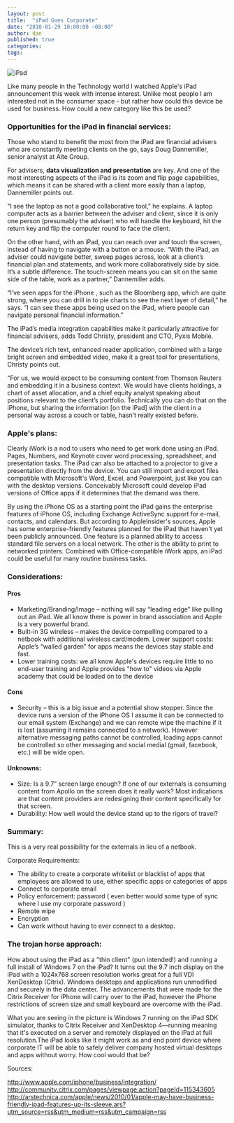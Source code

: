 ```yaml
---
layout: post
title:  "iPad Goes Corporate"
date: "2010-01-29 10:00:00 −08:00"
author: dan
published: true
categories:
tags:
---
```

<img class="img-rounded img-responsive" alt="iPad" src="https://dl.dropboxusercontent.com/u/300203/blog-images/minorityreport.jpg">

Like many people in the Technology world I watched Apple's iPad announcement this week with intense interest.  Unlike most people I am interested not in the consumer space  - but rather how could this device be used for business.  How could a new category like this be used?
<!-- more -->
### Opportunities for the iPad in financial services:

Those who stand to benefit the most from the iPad are financial advisers who are constantly meeting clients on the go, says Doug Dannemiller, senior analyst at Aite Group.

For advisers, **data visualization and presentation** are key. And one of the most interesting aspects of the iPad is its zoom and flip page capabilities, which means it can be shared with a client more easily than a laptop, Dannemiller points out.

“I see the laptop as not a good collaborative tool,” he explains. A laptop computer acts as a barrier between the adviser and client, since it is only one person (presumably the adviser) who will handle the keyboard, hit the return key and flip the computer round to face the client.

On the other hand, with an iPad, you can reach over and touch the screen, instead of having to navigate with a button or a mouse.
“With the iPad, an adviser could navigate better, sweep pages across, look at a client’s financial plan and statements, and work more collaboratively side by side. It’s a subtle difference. The touch-screen means you can sit on the same side of the table, work as a partner,” Dannemiller adds.

“I’ve seen apps for the iPhone , such as the Bloomberg app, which are quite strong, where you can drill in to pie charts to see the next layer of detail,” he says. “I can see these apps being used on the iPad, where people can navigate personal financial information.”

The iPad’s media integration capabilities make it particularly attractive for financial advisers, adds Todd Christy, president and CTO, Pyxis Mobile.

The device’s rich text, enhanced reader application, combined with a large bright screen and embedded video, make it a great tool for presentations, Christy points out.

“For us, we would expect to be consuming content from Thomson Reuters and embedding it in a business context. We would have clients holdings, a chart of asset allocation, and a chief equity analyst speaking about positions relevant to the client’s portfolio. Technically you can do that on the iPhone, but sharing the information [on the iPad] with the client in a personal way across a couch or table, hasn’t really existed before.

### Apple's plans:

Clearly iWork is a nod to users who need to get work done using an iPad. Pages, Numbers, and Keynote cover word processing, spreadsheet, and presentation tasks. The iPad can also be attached to a projector to give a presentation directly from the device. You can still import and export files compatible with Microsoft's Word, Excel, and Powerpoint, just like you can with the desktop versions. Conceivably Microsoft could develop iPad versions of Office apps if it determines that the demand was there.

By using the iPhone OS as a starting point the iPad gains the enterprise features of iPhone OS, including Exchange ActiveSync support for e-mail, contacts, and calendars. But according to AppleInsider's sources, Apple has some enterprise-friendly features planned for the iPad that haven't yet been publicly announced. One feature is a planned ability to access standard file servers on a local network. The other is the ability to print to networked printers. Combined with Office-compatible iWork apps, an iPad could be useful for many routine business tasks.

### Considerations:

#### Pros
* Marketing/Branding/Image – nothing will say “leading edge” like pulling out an iPad.  We all know there is power in brand association and Apple is a very powerful brand.
* Built-in 3G wireless – makes the device compelling compared to a netbook with additional wireless card/modem.
Lower support costs: Apple’s “walled garden” for apps means the devices stay stable and fast.
* Lower training costs: we all know Apple's devices require little to no end-user training and Apple provides "how to" videos via Apple academy that could be loaded on to the device

#### Cons
* Security – this is a big issue and a potential show stopper.  Since the device runs a version of the iPhone OS I assume it can be connected to our email system (Exchange) and we can remote wipe the machine if it is lost (assuming it remains connected to a network).  However alternative messaging paths cannot be controlled, loading apps cannot be controlled so other messaging and social medial (gmail, facebook, etc.) will be wide open.

#### Unknowns:
* Size:  Is a 9.7” screen large enough?  If one of our externals is consuming content from Apollo on the screen does it really work?  Most indications are that content providers are redesigning their content specifically for that screen.
* Durability: How well would the device stand up to the rigors of travel?

### Summary:

This is a very real possibility for the externals in lieu of a netbook.

Corporate Requirements:

* The ability to create a corporate whitelist or blacklist of apps that employees are allowed to use, either specific apps or categories of apps
* Connect to corporate email
* Policy enforcement: password ( even better would some type of sync where I use my corporate password )
* Remote wipe
* Encryption
* Can work without having to ever connect to a desktop.

### The trojan horse approach:

How about using the iPad as a "thin client" (pun intended!) and running a full install of Windows 7 on the iPad?  It turns out the 9.7 inch display on the iPad with a 1024x768 screen resolution works great for a full VDI XenDesktop (Citrix). Windows desktops and applications run unmodified and securely in the data center. The advancements that were made for the Citrix Receiver for iPhone will carry over to the iPad, however the iPhone restrictions of screen size and small keyboard are overcome with the iPad.

What you are seeing in the picture is Windows 7 running on the iPad SDK simulator, thanks to Citrix Receiver and XenDesktop 4—running meaning that it's executed on a server and remotely displayed on the iPad at full resolution.The iPad looks like it might work as and end point device where corporate IT will be able to safely deliver company hosted virtual desktops and apps without worry.  How cool would that be?

Sources:

http://www.apple.com/iphone/business/integration/
http://community.citrix.com/pages/viewpage.action?pageId=115343605
http://arstechnica.com/apple/news/2010/01/apple-may-have-business-friendly-ipad-features-up-its-sleeve.ars?utm_source=rss&utm_medium=rss&utm_campaign=rss
